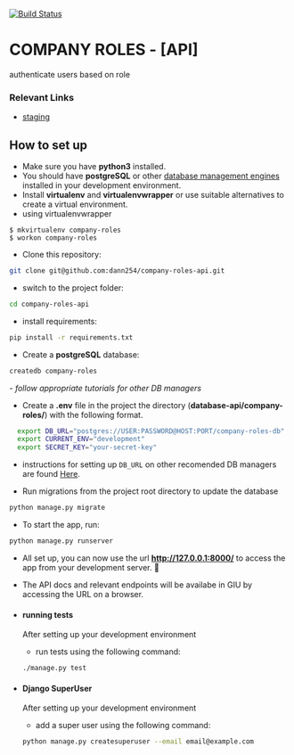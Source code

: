 [![Build Status](https://travis-ci.com/dann254/company-roles-api.svg?branch=master)](https://travis-ci.com/dann254/company-roles-api)


# COMPANY ROLES - [API]

authenticate users based on role

### Relevant Links
- [staging](https://company-roles-api.herokuapp.com/)


## How to set up
- Make sure you have **python3** installed.
- You should have **postgreSQL** or other [database management engines](https://github.com/jacobian/dj-database-url#supported-databases) installed in your development environment.
- Install **virtualenv** and **virtualenvwrapper** or use suitable alternatives to create a virtual environment.
 - using virtualenvwrapper
```
$ mkvirtualenv company-roles
$ workon company-roles
```
- Clone this repository:
```bash
git clone git@github.com:dann254/company-roles-api.git
```
- switch to the project folder:
```bash
cd company-roles-api
```
- install requirements:
```bash
pip install -r requirements.txt
```
- Create a **postgreSQL** database:
```bash
createdb company-roles
```
 *- follow appropriate tutorials for other DB managers*


- Create a **.env** file in the project the directory (**database-api/company-roles/**) with the following format.
```bash
  export DB_URL="postgres://USER:PASSWORD@HOST:PORT/company-roles-db"
  export CURRENT_ENV="development"
  export SECRET_KEY="your-secret-key"
```
 - instructions for setting up `DB_URL` on other recomended DB managers are found [Here](https://github.com/jacobian/dj-database-url#url-schema).


- Run migrations from the project root directory to update the database
```bash
python manage.py migrate
```

- To start the app, run:
```bash
python manage.py runserver
```
- All set up, you can now use the url  **http://127.0.0.1:8000/** to access the app from your development server. 🤗

- The API docs and relevant endpoints will be availabe in GIU by accessing the URL on a browser.

- #### running tests
  After setting up your development environment
  - run tests using the following command:
  ```bash
  ./manage.py test
  ```

- #### Django SuperUser
  After setting up your development environment
  - add a super user using the following command:
  ```bash
  python manage.py createsuperuser --email email@example.com
  ```
